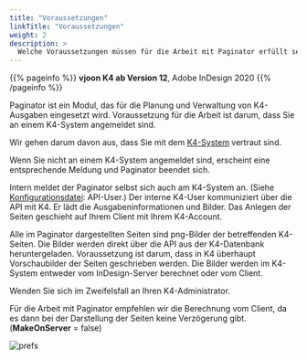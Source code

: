 ```yaml
---
title: "Voraussetzungen"
linkTitle: "Voraussetzungen"
weight: 2
description: >
  Welche Voraussetzungen müssen für die Arbeit mit Paginator erfüllt sein?
---
```


{{% pageinfo %}}
**vjoon K4 ab Version 12**, Adobe InDesign 2020
{{% /pageinfo %}}

Paginator ist ein Modul, das für die Planung und Verwaltung von K4-Ausgaben eingesetzt wird. Voraussetzung für die Arbeit ist darum, dass Sie an einem K4-System angemeldet sind.

Wir gehen darum davon aus, dass Sie mit dem [K4-System](https://www.snap.de/produkte/workflow/vjoon-k4/) vertraut sind.

Wenn Sie nicht an einem K4-System angemeldet sind, erscheint eine entsprechende Meldung und Paginator beendet sich.

Intern meldet der Paginator selbst sich auch am K4-System an. (Siehe [Konfigurationsdatei](/docs/konfiguration/config/): API-User.) Der interne K4-User kommuniziert über die API mit K4. Er lädt die Ausgabeninformationen und Bilder. Das Anlegen der Seiten geschieht auf Ihrem Client mit Ihrem K4-Account.




Alle im Paginator dargestellten Seiten sind png-Bilder der betreffenden K4-Seiten. Die Bilder werden direkt über die API aus der K4-Datenbank heruntergeladen. Voraussetzung ist darum, dass in K4 überhaupt Vorschaubilder der Seiten geschrieben werden. Die Bilder werden im K4-System entweder vom InDesign-Server berechnet oder vom Client.

Wenden Sie sich im Zweifelsfall an Ihren K4-Administrator.

Für die Arbeit mit Paginator empfehlen wir die Berechnung vom Client, da es dann bei der Darstellung der Seiten keine Verzögerung gibt. (**MakeOnServer** = false)

![prefs](/images/k4Picprefs.png)







